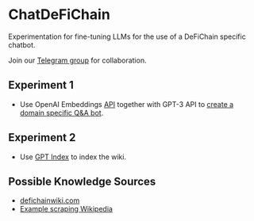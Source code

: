 # ChatDeFiChain

Experimentation for fine-tuning LLMs for the use of a DeFiChain specific chatbot.

Join our [Telegram group](https://t.me/+nl8AbyS6izZjNjc0) for collaboration.

## Experiment 1

- Use OpenAI Embeddings [API](https://beta.openai.com/) together with GPT-3 API to [create a domain specific Q&A bot](https://www.mlq.ai/fine-tuning-gpt-3-question-answer-bot/amp/).

## Experiment 2

- Use [GPT Index](https://gpt-index.readthedocs.io/) to index the wiki.

## Possible Knowledge Sources

- [defichainwiki.com](https://www.defichainwiki.com/)
- [Example scraping Wikipedia](https://github.com/openai/openai-cookbook/blob/main/examples/fine-tuned_qa/olympics-1-collect-data.ipynb)
